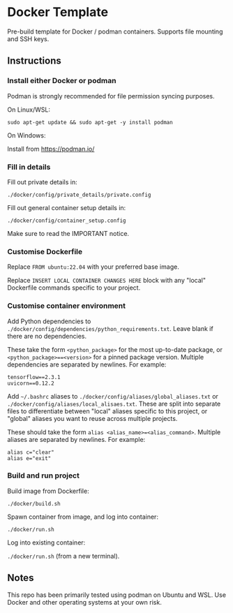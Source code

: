 # Docker Template 

Pre-build template for Docker / podman containers. Supports file mounting and SSH keys.

## Instructions 

### Install either Docker or podman 

Podman is strongly recommended for file permission syncing purposes. 

On Linux/WSL: 

`sudo apt-get update && sudo apt-get -y install podman`

On Windows:

Install from https://podman.io/

### Fill in details 

Fill out private details in: 

`./docker/config/private_details/private.config` 

Fill out general container setup details in: 

`./docker/config/container_setup.config`

Make sure to read the IMPORTANT notice. 

### Customise Dockerfile 

Replace `FROM ubuntu:22.04` with your preferred base image. 

Replace `INSERT LOCAL CONTAINER CHANGES HERE` block with any "local" Dockerfile commands specific to your project. 

### Customise container environment 

Add Python dependencies to `./docker/config/dependencies/python_requirements.txt`. Leave blank if there are no dependencies. 

These take the form `<python_package>` for the most up-to-date package, or `<python_package>==<version>` for a pinned package version. Multiple dependencies are separated by newlines. For example: 

```
tensorflow==2.3.1
uvicorn==0.12.2
```

Add `~/.bashrc` aliases to `./docker/config/aliases/global_aliases.txt` or `./docker/config/aliases/local_alisaes.txt`. These are split into separate files to differentiate between "local" aliases specific to this project, or "global" aliases you want to reuse across multiple projects. 

These should take the form `alias <alias_name>=<alias_command>`. Multiple aliases are separated by newlines. For example: 

```
alias c="clear"
alias e="exit"
```

### Build and run project 

Build image from Dockerfile: 

`./docker/build.sh`

Spawn container from image, and log into container:

`./docker/run.sh`

Log into existing container: 

`./docker/run.sh` (from a new terminal). 

## Notes 

This repo has been primarily tested using podman on Ubuntu and WSL. Use Docker and other operating systems at your own risk.
